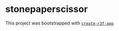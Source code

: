 # stonepaperscissor

This project was bootstrapped with [`create-r3f-app`](https://github.com/utsuboco/create-r3f-app)
